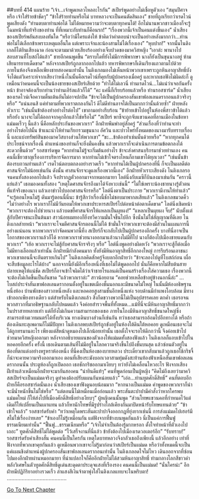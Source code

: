 ##บทที่ 414 แผนร้าย
“เจ้า...เจ้าพูดเหลวไหลอะไรกัน” สเปียร์พูดอย่างไม่เชื่อหูตัวเอง “สมุนปีศาจหรือ เจ้าใส่ร้ายข้าชัดๆ”
“ข้าใส่ร้ายท่านหรือไม่ บาทหลวงจะเป็นคนตัดสินเอง” ชายที่ถูกเรียกว่าเรดไวน์พูดเสียงดัง “ท่านตบตาท่านพ่อได้ ไม่ได้หมายความว่าจะตบตาทุกคนได้! อีกไม่นานพวกชาวเมืองก็จะรู้โฉมหน้าที่แท้จริงของท่าน ที่ที่เหมาะกับท่านก็คือนรก!”
“เรื่องพวกนี้เจ้าเป็นคนแต่งขึ้นเอง” น้ำเสียงของสเปียร์พลันสงบลงทันใด “หรือว่ามีใครแต่งให้ ข้าคิดว่าคำตอบน่าจะเป็นอย่างหลังมากกว่า...ท่านพ่อไม่ได้เลือกข้าเพราะเหตุผลอื่นใด แต่เพราะเจ้าและน้องสามไม่ได้เรื่องเอง”
“หุบปาก!”
จากนั้นไนติงเกลก็ได้ยินเสียงฉาด ก่อนจะตามมาด้วยเสียงร้องอย่างเจ็บปวดของมาควิสหญิง
“เอาล่ะ พานางไปสอบสวนที่โบสถ์ได้แล้ว” ชายอีกคนพูดขึ้น “ตราบใดที่ยังไม่มีการพิพากษา นางก็ยังเป็นขุนนางอยู่ ห้ามเสียมารยาทเด็ดขาด”
หลังจากสเปียร์ถูกลากออกไปแล้ว ทหารพิพากษาก็เดินเรียงแถวตามไปด้วย ภายในห้องจึงเหลือเพียงชายสองคนเท่านั้น ไนติงเกลมองไม่เห็นหน้าพวกเขาเพราะถูกหินอาญาสิทธิ์บัง จึงได้แต่วิเคราะห์จากเสียงว่าหนึ่งในนั้นคือเรดไวน์ที่คุยกับผู้ปกครองเมื่อครู่ และหากเธอฟังไม่ผิดล่ะก็ ดูเหมือนว่าคนคนนี้จะเป็นน้องชายของสเปียร์เสียด้วย
“ทำได้ไม่เลวนี่ ท่านเรดไวน์...ไม่แน่ว่าเจอกันครั้งหน้า ข้าอาจต้องเรียกท่านว่าท่านเอิร์ลแล้วก็ได้”
“คะ แค่นี้ก็เรียบร้อยแล้วหรือ ท่านรอสซาร์ด” น้ำเสียงของเรดไวน์เจือความตื่นเต้นอันไม่อาจปกปิด “ข้าจะได้เป็นผู้ปกครองสันเขาฟอลเลนดรากอนแล้วจริงๆ หรือ”
“แน่นอนสิ แค่ทำตามที่พวกเราตกลงกันไว้ ดีไม่ดีท่านอาจได้เป็นมากกว่านั้นด้วยซ้ำ” ฝ่ายหลังหัวเราะ
“เช่นนั้นข้าต้องทำอย่างไรต่อไป” เขาถามอย่างรีบร้อน “ข้าย้ายเข้าไปอยู่ในห้องพี่สาวข้าได้แล้วหรือยัง นางจะไม่ได้ออกจากคุกอีกแล้วใช่หรือไม่”
“สเปียร์ พาซีจะถูกจับแขวนคอที่ลานเมืองในข้อหาแม่มดเร็วๆ นี้แล้ว นี่คือหลักประกันของพวกเรา” อีกฝ่ายพึมพำอยู่สักครู่ “ส่วนเรื่องที่ว่าท่านจะทำอย่างไรต่อไปนั้น ข้าแนะนำให้ท่านเรียกรวมขุนนาง อัศวิน และบ่าวไพร่ทั้งหมดของนางมารับทราบเรื่องนี้ และแบ่งทรัพย์สินของมาควิสบางส่วนให้พวกเขา”
“ขะ...ข้าต้องทำเช่นนั้นด้วยหรือ”
“หากทุกคนได้ประโยชน์จากเรื่องนี้ ตำแหน่งของท่านก็จะยิ่งมั่นคงขึ้น แล้วพวกเราก็จะดำเนินการตามข้อตกลงได้สะดวกขึ้นด้วย” รอสซาร์ดพูด “หากท่านไม่รู้จะเริ่มต้นอย่างไร ข้าจะส่งศาสนบริกรมาช่วยท่านเอง คนคนนี้เชี่ยวชาญเรื่องการบริหารจัดการมาก หากท่านไม่เข้าใจตรงไหนก็ถามเขาได้ทุกเวลา”
“เช่นนั้นข้าต้องรบกวนท่านแล้ว” เรดไวน์ตอบตกลงอย่างรวดเร็ว
“หากท่านได้เป็นผู้ปกครองที่นี่ ก็จะเป็นผลดีต่อศาสนจักรไม่น้อยเช่นกัน ดังนั้น ศาสนจักรจะดูแลเรื่องพวกนี้เอง” อีกฝ่ายหัวเราะเสียงดัง
ไนติงเกลรอจนคนทั้งสองออกไปแล้ว จึงปรากฏตัวออกมาจากหมอกมายา ไลต์นิ่งกับเมซีก็บินลงมาเช่นกัน
“คราวนี้แย่แล้ว” เธอมองคนทั้งสอง “เหตุใดศาสนจักรถึงมาได้จังหวะเช่นนี้”
“ไม่ใช่เพราะน้องชายนางรู้ตัวตนที่แท้จริงของนาง แล้วเอาข่าวไปบอกศาสนจักรหรือ” ไลต์นิ่งตาเป็นประกาย “พวกเรามีงานให้ทำแล้ว”
“จะรู้ตอนไหนไม่รู้ ดันมารู้ตอนนี้นี่นะ ข้ารู้สึกว่าเรื่องนี้ชักไม่ชอบมาพากลเสียแล้ว” ไนติงเกลขมวดคิ้ว
“ไม่ว่าอย่างไร พวกเราก็ไม่มีวันยอมให้พวกเขาประหารสเปียร์ไปต่อหน้าต่อตาเด็ดขาด” ไลต์นิ่งเชิดหน้า “พวกเราจะต้องไปช่วยนาง แล้วบดขยี้ศาสนจักรให้แหลกเป็นผุยผง!”
“แหลกเป็นผุยผง จิ๊บ!”
นับตั้งแต่สู้กับปีศาจชนะเป็นต้นมา สาวน้อยผมทองก็ยิ่งทวีความมั่นใจขึ้นไปอีก ซึ่งนั่นไม่ใช่สัญญาณที่ดีเลย ไนติงเกลส่ายหน้า “พวกเราจะโจมตีศาสนจักรตอนนี้ไม่ได้ ข้ามั่นใจว่าพวกเขาจะต้องมีส่วนในแผนการนี้อย่างแน่นอน หากพวกเรากำจัดคนพวกนี้ทิ้ง สเปียร์ก็จะกลับไปเป็นผู้ปกครองอีกครั้ง บางทีนี่อาจเป็นโอกาสของพวกเราแล้วก็ได้ หากพวกเราช่วยนางออกมาแล้วนางไม่มีที่ไป นางก็ต้องไปเมืองชายแดนกับพวกเรา”
“เฮ้อ พวกเราจะไม่สู้กับศาสนจักรจริงๆ หรือ” ไลต์นิ่งพูดอย่างผิดหวัง
“พวกเราจะสู้ก็ต่อเมื่อไม่มีทางเลือกแล้วเท่านั้น อีกฝ่ายมีกำลังคนมาก ทั้งยังมีหินอาญาสิทธิ์อีกกองใหญ่ การรีบร้อนเอาชนะพวกเขาตอนนี้จะอันตรายเกินไป” ไนติงเกลคิดสักครู่จึงบอกอีกฝ่ายว่า “ข้าจะลองไปดูที่โบสถ์ก่อน เผื่อจะสืบข้อมูลอะไรได้บ้าง”
นอกจากนี้ยังมีอีกเรื่องหนึ่งที่เธอไม่ได้พูดออกไป นั่นก็คือหากไม่สืบต้นสายปลายเหตุให้แน่ชัด สเปียร์ก็อาจเข้าใจผิดได้ว่าเจ้าชายโรแลนด์เป็นคนสร้างเรื่องใส่ความเธอ เรื่องพวกนี้จะต้องไม่เกิดขึ้นเป็นอันขาด
“แล้วพวกเราล่ะ” สาวน้อยถาม
“คอยช่วยเหลือข้าอยู่ข้างนอกนี่ล่ะ”
…
โบสถ์ประจำสันเขาฟอลเลนดรากอนตั้งอยู่ในเขตเมืองชั้นนอกและมีขนาดไม่ใหญ่ ในนั้นมีห้องอธิษฐานหนึ่งห้อง บ้านพักของสาวกหนึ่งหลัง และหอคอยสูงสามชั้นอีกหนึ่งแห่ง รอบด้านมีกำแพงโอบล้อม มีทางเข้าออกเพียงทางเดียว แต่สำหรับไนติงเกลแล้ว สิ่งกีดขวางพวกนี้ไม่เป็นอุปสรรคเลย
ตกค่ำ เธอรอจนพวกสาวกที่มาอธิษฐานกลับไปหมดแล้ว จึงค่อยสำรวจพื้นที่ทั้งหมด...แม้ที่นี่จะมีหินอาญาสิทธิ์มากกว่าในปราสาทหลายเท่า แต่ก็ยังไม่เกินความสามารถของเธอ ภายในโถงมีหินอาญาสิทธิ์ขนาดใหญ่ซึ่งสามารถห้ามเวทมนตร์ได้ทั้งบริเวณ ทางเดินบางส่วนก็เช่นกัน ทว่าเธอสามารถอ้อมไปอีกทางได้ หรือถ้าต้องเดินทะลุเพดานก็ไม่มีปัญหา
ไนติงเกลพบสเปียร์ถูกขังอยู่ในห้องใต้ดินใต้หอคอย ดูเหมือนเธอจะไม่ได้ถูกทรมานอะไร เพียงแต่สีหน้าดูหมองไปเล็กน้อยเท่านั้น เธอตั้งใจจะรอให้ดึกกว่านี้ จึงค่อยเข้าไปช่วยมาควิสหญิงออกมา
หลังจากอธิบายแผนของตัวเองให้แม่มดทั้งสองฟังแล้ว ไนติงเกลก็แอบเข้าไปในหอคอยอีกครั้ง ครั้งนี้ เธอเดินตามเส้นที่ไม่มีอยู่ในโลกความจริงขึ้นไปถึงชั้นบนสุด แล้วซ่อนตัวอยู่ในห้องที่ตกแต่งอย่างหรูหราห้องหนึ่ง
ที่นี่คงเป็นห้องของบาทหลวง ประเดี๋ยวเขากลับมาแล้วถูกเธอใช้กริชจี้ ก็น่าจะคายความจริงออกมาเอง
ตอนที่เสียงระฆังบอกเวลาสามทุ่มดังสะท้านท้องฟ้าเหนือสันเขาฟอลเลนดรากอนนั้น ประตูห้องก็ถูกเปิดออก
เธอชักกริชออกมาเงียบๆ ทว่ายังไม่เคลื่อนไหวอะไร ฟังจากเสียงฝีเท้าแล้วเหมือนอีกฝ่ายจะมากันสองคน
“น่ายินดีแท้ๆ” คนที่พูดก่อนเป็นผู้หญิง “คิดไม่ถึงเลยว่ามาควิสสเปียร์จะเป็นแม่มดจริงๆ ดูท่าคงต้องปรับแผนกันหน่อยแล้ว”
“เอ่อ...ท่านทูตศักดิ์สิทธิ์” คนที่ตอบอีกฝ่ายก็คือรอสซาร์ดนั่นเอง น้ำเสียงของเขาฟังดูนอบน้อมมาก “หากนางเป็นแม่มด คำพูดของพวกเราก็น่าจะมีน้ำหนักขึ้นไม่ใช่หรือ”
“แต่ตอนนี้ไม่เหมือนเมื่อก่อนแล้ว พระสันตะปาปามีคำสั่งว่าหากใครพบแม่มดใหม่ ก็ให้ส่งไปที่เมืองศักดิ์สิทธิ์อย่างเงียบๆ” ผู้หญิงคนนั้นพูด “ส่วนโทษแขวนคอที่กำหนดไว้แต่เดิมก็ให้เปลี่ยนเป็นเผาแทน แล้วก็หานักโทษที่มีรูปร่างใกล้เคียงกันมาปิดหน้ารับโทษแทนด้วย”
“ข้าเข้าใจแล้ว” รอสซาร์ดรับคำ “ทว่าเหตุใดพระสันตะปาปาจึงออกกฎที่ยุ่งยากเช่นนี้ การส่งแม่มดไปเฮอร์มีสไม่ใช่เรื่องง่ายเลย”
“ข้าเองก็ไม่รู้เหมือนกัน แต่ฟังจากที่ข้างบนพูดกันแล้ว นี่เป็นแค่การฟื้นฟูธรรมเนียมเท่านั้น”
“ฟื้นฟู...ธรรมเนียมหรือ”
“เจ้าไม่จำเป็นต้องรู้มากหรอก ตั้งใจทำหน้าที่ตัวเองไปเถอะ” ทูตศักดิ์สิทธิ์ไม่ได้พูดต่อ “ไว้เสร็จงานที่นี่แล้ว ข้ายังต้องไปเมืองเรดวอเตอร์อีก”
“รับทราบ!” รอสซาร์ดรับคำเสียงสั่น
คนคนนี้เป็นใครกัน เหตุใดบาทหลวงจึงกลัวเธอถึงเพียงนี้ แล้วอีกอย่าง เท่าที่ฟังจากที่พวกเขาคุยกันแล้ว ดูเหมือนพวกเขาจะไม่รู้มาก่อนว่าสเปียร์เป็นแม่มด หรือว่าทั้งหมดนี้จะเป็นแค่แผนชิงตำแหน่งผู้ปกครองสันเขาฟอลเลนดรากอนเท่านั้น
ไนติงเกลอดใจไม่ไหว เดินออกจากที่ซ่อนไปมองอีกฝ่ายผ่านหมอกมายา ที่น่าแปลกใจก็คืออีกฝ่ายไม่ได้สวมหินอาญาสิทธิ์ ท่ามกลางโลกสีขาวดำ พลังวิเศษในตัวทูตศักดิ์สิทธิ์ดูเด่นสะดุดตาประดุจแสงที่เรืองรอง
คนคนนี้เป็นแม่มด!
“นั่นใครน่ะ” อีกฝ่ายมีปฏิกิริยาอย่างรวดเร็ว ลำแสงสีเงินจ้าตาพุ่งใส่ไนติงเกลแทบจะในพริบตา!
………………………………….




[Go To Next Chapter]( ./327.md)